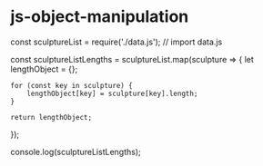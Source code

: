 # js-object-manipulation
const sculptureList = require('./data.js'); // import data.js

const sculptureListLengths = sculptureList.map(sculpture => {
    let lengthObject = {};
    
    for (const key in sculpture) {
        lengthObject[key] = sculpture[key].length;
    }

    return lengthObject;
});

console.log(sculptureListLengths);
